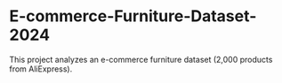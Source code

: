 # E-commerce-Furniture-Dataset-2024
This project analyzes an e-commerce furniture dataset (2,000 products from AliExpress).  
